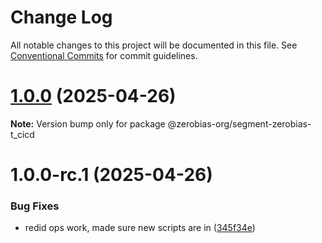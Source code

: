 # Change Log

All notable changes to this project will be documented in this file.
See [Conventional Commits](https://conventionalcommits.org) for commit guidelines.

# [1.0.0](https://github.com/zerobias-org/segment/compare/@zerobias-org/segment-zerobias-t_cicd@1.0.0-rc.1...@zerobias-org/segment-zerobias-t_cicd@1.0.0) (2025-04-26)

**Note:** Version bump only for package @zerobias-org/segment-zerobias-t_cicd





# 1.0.0-rc.1 (2025-04-26)


### Bug Fixes

* redid ops work, made sure new scripts are in ([345f34e](https://github.com/zerobias-org/segment/commit/345f34ec926029dc141943b3e321676adb4a2888))
